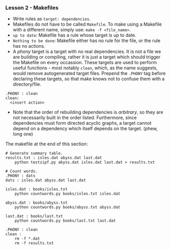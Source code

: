 ### Lesson 2 - Makefiles  
+ Write rules as `target: dependencies`.  
+ Makefiles do not have to be called `Makefile`. To make using a Makefile with
a different name, simply use: `make -f <file_name>`.
+ `up to date`: Makefile has a rule whose target is up to date.
+ `Nothing to be done`: Makefile either has no rule for the file, or the rule
has no actions.  
+ A *phony* target is a target with no real dependencies. It is not a file we
are building or compiling, rather it is just a target which should trigger
the Makefile on every occassion. These targets are used to perform useful
functions - most notably `clean`, which, as the name suggests, would remove
autogenerated target files. Prepend the `.PHONY` tag before declaring these
targets, so that make knows not to confuse them with a directory/file.
```make
.PHONY : clean
clean:
  <insert action>
```
+ Note that the order of rebuilding dependencies is *arbitrary*, so they are not
necessarily built in the order listed. Furthermore, since dependencies must form
directed acyclic graphs, a target cannot depend on a dependency which itself
depends on the target. (phew, long one)  

The makefile at the end of this section:
```make
# Generate summary table.
results.txt : isles.dat abyss.dat last.dat
	python testzipf.py abyss.dat isles.dat last.dat > results.txt

# Count words.
.PHONY : dats
dats : isles.dat abyss.dat last.dat

isles.dat : books/isles.txt
	python countwords.py books/isles.txt isles.dat

abyss.dat : books/abyss.txt
	python countwords.py books/abyss.txt abyss.dat

last.dat : books/last.txt
	python countwords.py books/last.txt last.dat

.PHONY : clean
clean :
	rm -f *.dat
	rm -f results.txt
```
